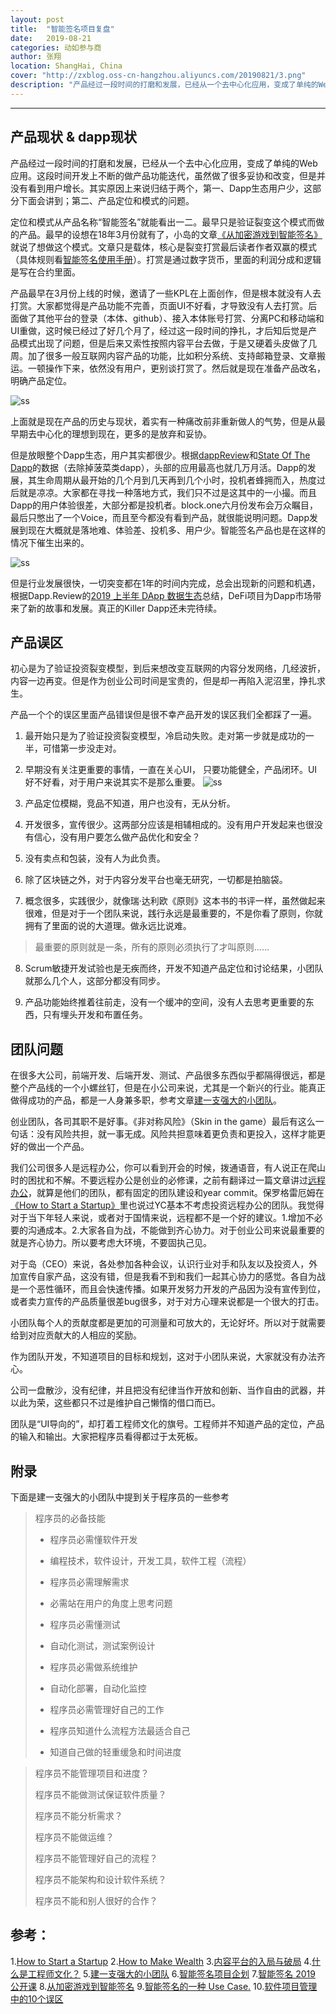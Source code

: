 ```yaml
---
layout: post
title:  "智能签名项目复盘"
date:   2019-08-21
categories: 动如参与商
author: 张翔
location: ShangHai, China
cover: "http://zxblog.oss-cn-hangzhou.aliyuncs.com/20190821/3.png"
description: "产品经过一段时间的打磨和发展，已经从一个去中心化应用，变成了单纯的Web应用。这段时间开发上不断的做产品功能迭代，虽然做了很多妥协和改变，但是并没有看到用户增长。其实原因上来说归结于两个，第一、Dapp生态用户少，这部分下面会讲到；第二、产品定位和模式的问题。"
---
```

---

## 产品现状 & dapp现状

产品经过一段时间的打磨和发展，已经从一个去中心化应用，变成了单纯的Web应用。这段时间开发上不断的做产品功能迭代，虽然做了很多妥协和改变，但是并没有看到用户增长。其实原因上来说归结于两个，第一、Dapp生态用户少，这部分下面会讲到；第二、产品定位和模式的问题。

定位和模式从产品名称“智能签名”就能看出一二。最早只是验证裂变这个模式而做的产品。最早的设想在18年3月份就有了，小岛的文章[《从加密游戏到智能签名》](https://zhuanlan.zhihu.com/p/34846709)就说了想做这个模式。文章只是载体，核心是裂变打赏最后读者作者双赢的模式（具体规则看[智能签名使用手册](https://smartsignature.io/article/617)）。打赏是通过数字货币，里面的利润分成和逻辑是写在合约里面。

产品最早在3月份上线的时候，邀请了一些KPL在上面创作，但是根本就没有人去打赏。大家都觉得是产品功能不完善，页面UI不好看，才导致没有人去打赏。后面做了其他平台的登录（本体、github）、接入本体账号打赏、分离PC和移动端和UI重做，这时候已经过了好几个月了，经过这一段时间的挣扎，才后知后觉是产品模式出现了问题，但是后来又索性按照内容平台去做，于是又硬着头皮做了几周。加了很多一般互联网内容产品的功能，比如积分系统、支持邮箱登录、文章搬运。一顿操作下来，依然没有用户，更别谈打赏了。然后就是现在准备产品改名，明确产品定位。

![ss](http://zxblog.oss-cn-hangzhou.aliyuncs.com/20190821/3.png)

上面就是现在产品的历史与现状，着实有一种痛改前非重新做人的气势，但是从最早期去中心化的理想到现在，更多的是放弃和妥协。

但是放眼整个Dapp生态，用户其实都很少。根据[dappReview](https://dapp.review/explore)和[State Of The Dapp](https://www.stateofthedapps.com/zh/rankings?page=1)的数据（去除掉菠菜类dapp），头部的应用最高也就几万月活。Dapp的发展，其生命周期从最开始的几个月到几天再到几个小时，投机者蜂拥而入，热度过后就是凉凉。大家都在寻找一种落地方式，我们只不过是这其中的一小撮。而且Dapp的用户体验很差，大部分都是投机者。block.one六月份发布会万众瞩目，最后只憋出了一个Voice，而且至今都没有看到产品，就很能说明问题。Dapp发展到现在大概就是落地难、体验差、投机多、用户少。智能签名产品也是在这样的情况下催生出来的。

![ss](http://zxblog.oss-cn-hangzhou.aliyuncs.com/20190821/2.png)


但是行业发展很快，一切突变都在1年的时间内完成，总会出现新的问题和机遇，根据Dapp.Review的[2019 上半年 DApp 数据生态](https://www.chainnews.com/articles/918490165831.htm)总结，DeFi项目为Dapp市场带来了新的故事和发展。真正的Killer Dapp还未完待续。


## 产品误区

初心是为了验证投资裂变模型，到后来想改变互联网的内容分发网络，几经波折，内容一边再变。但是作为创业公司时间是宝贵的，但是却一再陷入泥沼里，挣扎求生。

产品一个个的误区里面产品错误但是很不幸产品开发的误区我们全都踩了一遍。

1. 最开始只是为了验证投资裂变模型，冷启动失败。走对第一步就是成功的一半，可惜第一步没走对。
2. 早期没有关注更重要的事情，一直在关心UI， 只要功能健全，产品闭环。UI好不好看，对于用户来说其实不是那么重要。
![ss](http://zxblog.oss-cn-hangzhou.aliyuncs.com/20190821/1.png)

3. 产品定位模糊，竞品不知道，用户也没有，无从分析。
4. 开发很多，宣传很少。这两部分应该是相辅相成的。没有用户开发起来也很没有信心，没有用户要怎么做产品优化和安全？
5. 没有卖点和包装，没有人为此负责。
6. 除了区块链之外，对于内容分发平台也毫无研究，一切都是拍脑袋。
 
7. 概念很多，实践很少，就像瑞·达利欧《原则》这本书的书评一样，虽然做起来很难，但是对于一个团队来说，践行永远是最重要的，不是你看了原则，你就拥有了里面的说的大道理。做永远比说难。

> 最重要的原则就是一条，所有的原则必须执行了才叫原则……
 
8. Scrum敏捷开发试验也是无疾而终，开发不知道产品定位和讨论结果，小团队就那么几个人，这部分都没有同步。

9. 产品功能始终推着往前走，没有一个缓冲的空间，没有人去思考更重要的东西，只有埋头开发和布置任务。


## 团队问题

在很多大公司，前端开发、后端开发、测试、产品很多东西似乎都隔得很远，都是整个产品线的一个小螺丝钉，但是在小公司来说，尤其是一个新兴的行业。能真正做得成功的产品，都是一人身兼多职，参考文章[建一支强大的小团队](https://www.irhce.com/usr/uploads/uex/file/20170719/1500433069638254.pdf)。

创业团队，各司其职不是好事。《非对称风险》（Skin in the game）最后有这么一句话：没有风险共担，就一事无成。风险共担意味着更负责和更投入，这样才能更好的做出一个产品。

我们公司很多人是远程办公，你可以看到开会的时候，拨通语音，有人说正在爬山时的困扰和不解。不要远程办公是创业的必修课，之前有翻译过一篇文章讲过[远程办公](https://shellteo.top/remote-work/)，就算是他们的团队，都有固定的团队建设和year commit。保罗格雷厄姆在[《How to Start a Startup》](http://startupclass.samaltman.com/)里也说过YC基本不考虑投资远程办公的团队。我觉得对于当下年轻人来说，或者对于国情来说，远程都不是一个好的建议。1.增加不必要的沟通成本。2.大家各自为战，不能做到齐心协力。对于创业公司来说最重要的就是齐心协力。所以要考虑大环境，不要固执己见。

对于岛（CEO）来说，各处参加各种会议，认识行业对手和队友以及投资人，外加宣传自家产品，这没有错，但是我看不到和我们一起其心协力的感觉。各自为战是一个恶性循环，而且会快速传播。如果开发努力开发的产品因为没有宣传到位，或者卖力宣传的产品质量很差bug很多，对于对方心理来说都是一个很大的打击。

小团队每个人的贡献度都是更加的可测量和可放大的，无论好坏。所以对于就需要给到对应贡献大的人相应的奖励。

作为团队开发，不知道项目的目标和规划，这对于小团队来说，大家就没有办法齐心。

公司一盘散沙，没有纪律，并且把没有纪律当作开放和创新、当作自由的武器，并以此为荣，这些都只不过是维护自己懒惰的借口而已。

团队是“UI导向的”，却打着工程师文化的旗号。工程师并不知道产品的定位，产品的输入和输出。大家把程序员看得都过于太死板。

## 附录

下面是建一支强大的小团队中提到关于程序员的一些参考

> 程序员的必备技能
> 
> - 程序员必需懂软件开发
> 
> - 编程技术，软件设计，开发工具，软件工程（流程）
> 
> - 程序员必需理解需求
> 
> - 必需站在用户的角度上思考问题
> 
> - 程序员必需懂测试
> 
> - 自动化测试，测试案例设计
> 
> - 程序员必需做系统维护
> 
> - 自动化部署，自动化监控
> 
> - 程序员必需管理好自己的工作
> 
> - 程序员知道什么流程方法最适合自己
> 
> - 知道自己做的轻重缓急和时间进度


> 程序员不能管理项目和进度？
> 
> 程序员不能做测试保证软件质量？ 
> 
> 程序员不能分析需求？ 
> 
> 程序员不能做运维？ 
> 
> 程序员不能管理好自己的流程？
> 
> 程序员不能架构和设计软件系统？ 
> 
> 程序员不能和别人很好的合作？

## 参考：
1.[How to Start a Startup](http://startupclass.samaltman.com/)
2.[How to Make Wealth](http://www.paulgraham.com/wealth.html)
3.[内容平台的入局与破局](http://www.woshipm.com/it/2144684.html)
4.[什么是工程师文化？](https://coolshell.cn/articles/17497.html)
5.[建一支强大的小团队](https://www.irhce.com/usr/uploads/uex/file/20170719/1500433069638254.pdf)
6.[智能签名项目企划](https://shimo.im/docs/UOYT3DqklCYBbzny)
7.[智能签名 2019 公开课](https://hackmd.io/Q3KNkxjgSwKRJ5cfBL2I4g)
8.[从加密游戏到智能签名](https://zhuanlan.zhihu.com/p/34846709)
9.[智能签名的一种 Use Case.](https://zhuanlan.zhihu.com/p/35015524)
10.[软件项目管理中的10个误区](https://yq.aliyun.com/articles/130054)